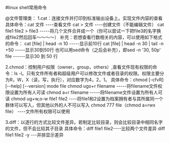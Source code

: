 #linux shell常用命令

@文件管理类：
1.cat：连接文件并打印到标准输出设备上。实现文件内容的查看
具体命令：cat 文件     ----查看文件
	  cat > 文件   ----创建文件（不能编辑文件）
	  cat file1 file2 > file3 -----将几个文件合并成一个（你可以尝试一下把file3的名字换成file2然后回车～～～～）
补充：若想查看行数相关的内容，可以使用如下格式的命令：
	  cat [file] | head -n 10 -----显示前10行
	  cat [file] | head -n 30 | tail -n +50 -----显示30到50行
也可以用sed命令（之后会补充），即sed -n '30, 50p' file ------显示30 到 50 行

2.chmod：控制用户权限（owner，group，others）,查看文件现有权限的命令：ls -l。只有文件所有者和超级用户可以修改文件或者目录的权限。权限主要分为R，W，X（读，写，执行），对应数字为4，2，1。
具体命令：chmod [-cfvR] [--help] [--version] mode file
          chmod ugo+r filename -----将filename文件权限设置为所有人可读
	  chmod a+r filename -----将filename文件设置为所有人可读
	  chmod ug+w,o-w file1 file2 ----将file1和2设置为档案拥有者与其所属同一个群体可以写入，但其他以外的人不可以写入
	  chmod 777 file（chmod a=rwx file） ----文件所有权限可以使用

3.diff：以逐行的方式比较文件差异。若制定比较目录，则会比较目录中相同名字的文件，但不会比较其子目录
具体命令：diff file1 file2----比较两个文件差异
	  diff file1 file2 -y ---并排显示差异



